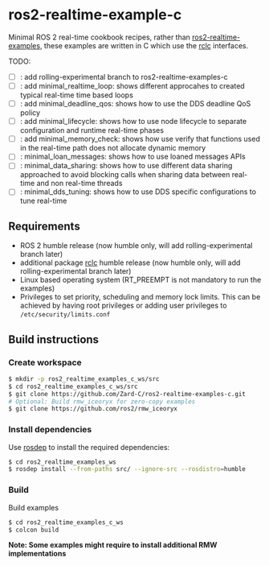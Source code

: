 # ros2-realtime-example-c

Minimal ROS 2 real-time cookbook recipes, rather than [ros2-realtime-examples](), these examples are written in C which use the [rclc](https://github.com/ros2/rclc) interfaces.


TODO:
- [ ] : add rolling-experimental branch to ros2-realtime-examples-c
- [ ] : add minimal_realtime_loop: shows different  approcahes to created typical real-time time based loops
- [ ] : add minimal_deadline_qos: shows how to use the DDS deadline QoS policy
- [ ] : add minimal_lifecycle: shows how to use node lifecycle to separate configuration and runtime
  real-time phases
- [ ] : add minimal_memory_check: shows how use verify that functions used in the real-time path
  does not allocate dynamic memory
- [ ] : minimal_loan_messages: shows how to use loaned messages APIs
- [ ] : minimal_data_sharing: shows how to use different data sharing approached to avoid
  blocking calls when sharing data between real-time and non real-time threads
- [ ] : minimal_dds_tuning: shows how to use DDS specific configurations to tune real-time

## Requirements

- ROS 2 humble release (now humble only, will add rolling-experimental branch later)
- additional package [rclc](https://github.com/ros2/rclc) humble release (now humble only, will add rolling-experimental branch later)
- Linux based operating system (RT_PREEMPT is not mandatory to run the examples)
- Privileges to set priority, scheduling and memory lock limits. This can be achieved by having
 root privileges or adding user privileges to `/etc/security/limits.conf`


## Build instructions

### Create workspace

```bash
$ mkdir -p ros2_realtime_examples_c_ws/src
$ cd ros2_realtime_examples_c_ws/src
$ git clone https://github.com/Zard-C/ros2-realtime-examples-c.git
# Optional: Build rmw_iceoryx for zero-copy examples
$ git clone https://github.com/ros2/rmw_iceoryx
```

### Install dependencies 

Use [rosdep](http://wiki.ros.org/ROS/Tutorials/rosdep) to install the required dependencies:

```bash
$ cd ros2_realtime_examples_ws
$ rosdep install --from-paths src/ --ignore-src --rosdistro=humble
```

### Build

Build examples

```bash
$ cd ros2_realtime_examples_c_ws
$ colcon build
```

**Note: Some examples might require to install additional RMW implementations**

